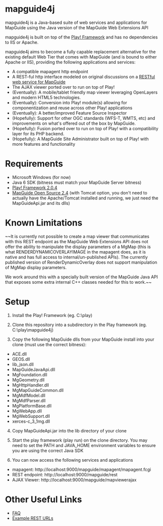 mapguide4j
==========

mapguide4j is a Java-based suite of web services and applications for MapGuide using the Java version of the MapGuide Web Extensions API

mapguide4j is built on top of the [Play! Framework](http://www.playframework.org) and has no dependencies to IIS or Apache.

mapguide4j aims to become a fully capable replacement alternative for the existing default Web Tier that comes with MapGuide (and is bound to either Apache or IIS), providing the following applications and services:

 - A compatible mapagent http endpoint
 - A REST-ful http interface modeled on original discussions on a [RESTful web service for MapGuide](http://trac.osgeo.org/mapguide/wiki/Future/RESTfulWebServices)
 - The AJAX viewer ported over to run on top of Play!
 - (Eventually): A mobile/tablet friendly map viewer leveraging OpenLayers and modern HTML5 technologies.
 - (Eventually): Conversion into Play! module(s) allowing for componentization and reuse across other Play!
 applications
 - (Eventually): A better/improved Feature Source Inspector
 - (Hopefully): Support for other OGC standards (WFS-T, WMTS, etc) and improvements on what's offered out of the box by MapGuide.
 - (Hopefully): Fusion ported over to run on top of Play! with a compatibility layer for its PHP backend.
 - (Hopefully): A MapGuide Site Administrator built on top of Play! with more features and functionality

Requirements
============

 - Microsoft Windows (for now)
 - Java 6 SDK (bitness must match your MapGuide Server bitness)
 - [Play! Framework 2.0.4](http://www.playframework.org/)
 - [MapGuide Open Source 2.4](http://mapguide.osgeo.org) (with Tomcat option, you don't need to actually have the Apache/Tomcat installed and running, we just need the MapGuideApi.jar and its dlls)

Known Limitations
=================

 ~~It is currently not possible to create a map viewer that communicates with this REST endpoint as the MapGuide Web Extensions API does not offer the ability to manipulate the display parameters of a MgMap (this is what RENDERDYNAMICOVERLAYIMAGE in the mapagent does, as it is native and has full access to internal/un-published APIs). The currently published version of RenderDynamicOverlay does not support manipulation of MgMap display parameters.

 We work around this with a specially built version of the MapGuide Java API that exposes some extra internal C++ classes needed for this to work.~~

Setup
=====

1. Install the Play! Framework (eg. C:\play)

2. Clone this repository into a subdirectory in the Play framework (eg. C:\play\mapguide4j)

3. Copy the following MapGuide dlls from your MapGuide install into your clone (must use the correct bitness):

 - ACE.dll
 - GEOS.dll
 - lib_json.dll
 - MapGuideJavaApi.dll
 - MgFoundation.dll
 - MgGeometry.dll
 - MgHttpHandler.dll
 - MgMapGuideCommon.dll
 - MgMdfModel.dll
 - MgMdfParser.dll
 - MgPlatformBase.dll
 - MgWebApp.dll
 - MgWebSupport.dll
 - xerces-c_3_1mg.dll

4. Copy MapGuideApi.jar into the lib directory of your clone

5. Start the play framework (play run) on the clone directory. You may need to set the PATH and JAVA_HOME environment variables to ensure you are using the correct Java SDK

6. You can now access the following services and applications

 - mapagent: http://localhost:9000/mapguide/mapagent/mapagent.fcgi
 - REST endpoint: http://localhost:9000/mapguide/rest
 - AJAX Viewer: http://localhost:9000/mapguide/mapviewerajax

Other Useful Links
==================

 - [FAQ](https://github.com/jumpinjackie/mapguide4j/wiki/FAQ)
 - [Example REST URLs](https://github.com/jumpinjackie/mapguide4j/wiki/Example-mapguide4j-REST-URLs)